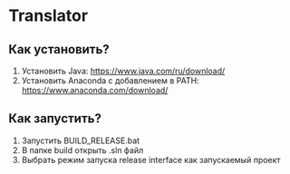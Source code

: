 # Translator
## Как установить?
1) Установить Java: https://www.java.com/ru/download/
2) Установить Anaconda с добавлением в PATH: https://www.anaconda.com/download/

## Как запустить?
1) Запустить BUILD_RELEASE.bat
2) В папке build открыть .sln файл
3) Выбрать режим запуска release interface как запускаемый проект 